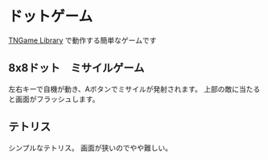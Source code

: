 ドットゲーム
===============
[TNGame Library](https://github.com/MakotoKurauchi/tngame) で動作する簡単なゲームです


8x8ドット　ミサイルゲーム
-------------------------
左右キーで自機が動き、Aボタンでミサイルが発射されます。
上部の敵に当たると画面がフラッシュします。


テトリス
--------
シンプルなテトリス。
画面が狭いのでやや難しい。

